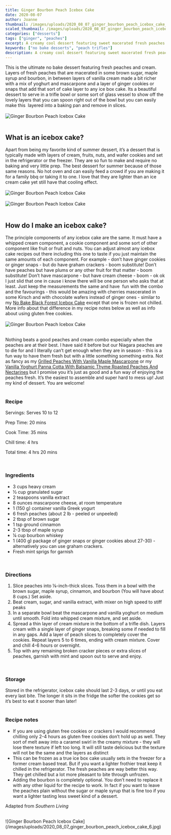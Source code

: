 ```yaml
---
title: Ginger Bourbon Peach Icebox Cake
date: 2020-08-07
author: Joanne
thumbnail: /images/uploads/2020_08_07_ginger_bourbon_peach_icebox_cake_1.jpg
scaled_thumbnail: /images/uploads/2020_08_07_ginger_bourbon_peach_icebox_cake_0.jpg
categories: ["desserts"]
tags: ["ginger", "peaches"]
excerpt: A creamy cool dessert featuring sweet macerated fresh peaches
keywords: ["no bake desserts", "peach trifles"]
description: A creamy cool dessert featuring sweet macerated fresh peaches
---
```


This is the ultimate no bake dessert featuring fresh peaches and cream. Layers of fresh peaches that are macerated in some brown sugar, maple syrup and bourbon, in between layers of vanilla cream made a bit richer with a mix of yoghurt and mascarpone and a layer of ginger cookies or snaps that add that sort of cake layer to any ice box cake. Its a beautiful dessert to serve in a trifle bowl or some sort of glass vessel to show off the lovely layers that you can spoon right out of the bowl but you can easily make this  layered into a baking pan and remove in slices. 
</br>
</br>
![Ginger Bourbon Peach Icebox Cake](/images/uploads/2020_08_07_ginger_bourbon_peach_icebox_cake_2.jpg)
</br>
</br>

## What is an icebox cake? 
Apart from being my favorite kind of summer dessert, it’s a dessert that is typically made with layers of cream, fruits, nuts, and wafer cookies and set in the refrigerator or the freezer. They are so fun to make and require no baking and very little prep. The best dessert for summer because of those same reasons. No hot oven and can easily feed a crowd if you are making it for a family bbq or taking it to one. I love that they are lighter than an ice cream cake yet still have that cooling effect. 
</br>
</br>
![Ginger Bourbon Peach Icebox Cake](/images/uploads/2020_08_07_ginger_bourbon_peach_icebox_cake_3.jpg)
</br>
</br>
![Ginger Bourbon Peach Icebox Cake](/images/uploads/2020_08_07_ginger_bourbon_peach_icebox_cake_4.jpg)
</br>
</br>

## How do I make an icebox cake?
The principle components of any icebox cake are the same. It must have a whipped cream component, a cookie component and some sort of other component like fruit or fruit and nuts. You can adjust almost any icebox cake recipes out there including this one to taste if you just maintain the same amounts of each component. For example - don’t have ginger cookies or ginger snaps - but do have graham crackers - boom substitute! Don’t have peaches but have plums or any other fruit for that matter - boom substitute! Don’t have mascarpone - but have cream cheese - boom - ok ok I just slid that one in cause i know there will be one person who asks that at least. Just keep the measurements the same and have  fun with the combo and the favourings - this would be amazing with cherries mascerated in some Kirsch and with chocolate wafers instead of ginger ones - similar to my [No Bake Black Forest Icebox Cake](https://www.oliveandmango.com/no-bake-black-forest-icebox-cake/) except that one is frozen not chilled. More info about that difference in my recipe notes below as well as info about using gluten free cookies. 
</br>
</br>
![Ginger Bourbon Peach Icebox Cake](/images/uploads/2020_08_07_ginger_bourbon_peach_icebox_cake_5.jpg)
</br>
</br>

Nothing beats a good peaches and cream combo especially when the peaches are at their best. I have said it before but our Niagara peaches are to die for and I literally can’t get enough when they are in season - this is a fun way to have them fresh but with a little something something extra. Not as fancy as my [Grilled Peaches With Vanilla Maple Mascarpone](https://www.oliveandmango.com/grilled-peaches-with-vanilla-maple-mascarpone/) or my 
[Vanilla Yoghurt Panna Cotta With Balsamic Thyme Roasted Peaches And Nectarines](https://www.oliveandmango.com/vanilla-yoghurt-panna-cotta-with-balsamic-thyme-roasted-peaches-and-nectarines/) but I promise you it’s just as good and a fun way of enjoying the peaches fresh. It’s the easiest to assemble and super hard to mess up! Just my kind of dessert. You are welcome! 
</br>
</br>

### Recipe

Servings: <span itemprop="recipeYield">Serves 10 to 12

Prep Time: <meta itemprop="prepTime" content="PT20M">20 mins  

Cook Time: <meta itemprop="cookTime" content="PT35M">35 mins

Chill time: 4 hrs  

Total time: 4 hrs 20 mins  

</br>

### Ingredients

* <span itemprop="recipeIngredient">3 cups heavy cream </span>
* <span itemprop="recipeIngredient">&frac12; cup granulated sugar </span>
* <span itemprop="recipeIngredient">2 teaspoons vanilla extract </span>
* <span itemprop="recipeIngredient">8 ounces mascarpone cheese, at room temperature </span>
* <span itemprop="recipeIngredient">1 (150 g) container vanilla Greek yogurt </span>
* <span itemprop="recipeIngredient">6 fresh peaches (about 2 lb - peeled or unpeeled) </span>
* <span itemprop="recipeIngredient">2 tbsp of brown sugar </span>
* <span itemprop="recipeIngredient">1 tsp ground cinnamon</span>
* <span itemprop="recipeIngredient">2-3 tbsp of maple syrup</span>
* <span itemprop="recipeIngredient">&frac14; cup bourbon whiskey </span>
* <span itemprop="recipeIngredient">1 (400 g) package of ginger snaps or ginger cookies about 27-30) - alternatively you can use graham crackers. </span>
* <span itemprop="recipeIngredient">Fresh mint sprigs for garnish </span>
</br>

### Directions

1. Slice peaches into &frac18;-inch-thick slices. Toss them in a bowl with the brown sugar, maple syrup, cinnamon, and bourbon (You will have about 8 cups.) Set aside. 
1. Beat cream, sugar, and vanilla extract, with mixer on high speed to stiff peaks 
1. In a separate bowl beat the mascarpone and vanilla yoghurt on medium until smooth. Fold into whipped cream mixture, and set aside.
1. Spread a thin layer of cream mixture in the bottom of a trifle dish. Layers cream with a single layer of ginger snaps, breaking some if needed to fill in any gaps. Add a layer of peach slices to completely cover the cookies. Repeat layers 5 to 6 times, ending with cream mixture. Cover and chill 4-6 hours or overnight. 
1. Top with any remaining broken cracker pieces or extra slices of peaches, garnish with mint and spoon out to serve and enjoy. 
</br>

### Storage

Stored in the refrigerator, icebox cake should last 2-3 days, or until you eat every last bite. The longer it sits in the fridge the softer the cookies get so it’s best to eat it sooner than later!
</br>
</br>

### Recipe notes

* If you are using gluten free cookies or crackers I would recommend chilling only 2-4 hours as gluten free cookies don’t hold up as well. They sort of melt away into a caramel swirl in the creamy mixture - they will lose there texture if left too long. It will still taste delicious but the texture will not be the same and the layers as distinct 
* This can be frozen as a true ice box cake usually sets in the freezer for a former cream based treat. But if you want a lighter frothier treat keep it chilled in the refrigerator. The fresh peaches are way better this way. They get chilled but a lot more pleasant to bite through unfrozen. 
* Adding the bourbon is completely optional. You don’t need to replace it with any other liquid for the recipe to work. In fact if you want to leave the peaches plain without the sugar or maple syrup that is fine too if you want a 
lighter tasting less sweet kind of a dessert. 

Adapted from _Southern Living_

</br>
![Ginger Bourbon Peach Icebox Cake](/images/uploads/2020_08_07_ginger_bourbon_peach_icebox_cake_6.jpg)
